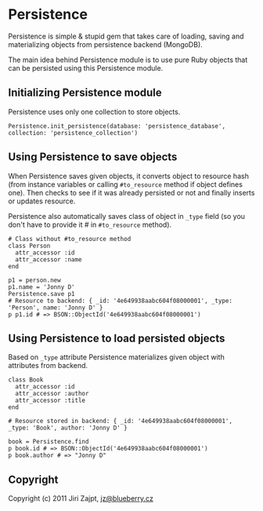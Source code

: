 # Persistence

Persistence is simple & stupid gem that takes care of loading, saving
and materializing objects from persistence backend (MongoDB).

The main idea behind Persistence module is to use pure Ruby
objects that can be persisted using this Persistence module.


## Initializing Persistence module

Persistence uses only one collection to store objects.

    Persistence.init_persistence(database: 'persistence_database', collection: 'persistence_collection')


## Using Persistence to save objects

When Persistence saves given objects, it converts object to resource hash (from
instance variables or calling `#to_resource` method if object defines one). Then
checks to see if it was already persisted or not and finally inserts or updates resource.


Persistence also automatically saves class of object in `_type` field (so you don't
have to provide it # in `#to_resource` method).


    # Class without #to_resource method
    class Person
      attr_accessor :id
      attr_accessor :name
    end

    p1 = person.new
    p1.name = 'Jonny D'
    Persistence.save p1
    # Resource to backend: { _id: '4e649938aabc604f08000001', _type: 'Person', name: 'Jonny D' }
    p p1.id # => BSON::ObjectId('4e649938aabc604f08000001')

## Using Persistence to load persisted objects

Based on `_type` attribute Persistence materializes given object with attributes
from backend.

    class Book
      attr_accessor :id
      attr_accessor :author
      attr_accessor :title
    end

    # Resource stored in backend: { _id: '4e649938aabc604f08000001', _type: 'Book', author: 'Jonny D' }

    book = Persistence.find
    p book.id # => BSON::ObjectId('4e649938aabc604f08000001')
    p book.author # => "Jonny D"


## Copyright


Copyright (c) 2011 Jiri Zajpt, <jz@blueberry.cz>


